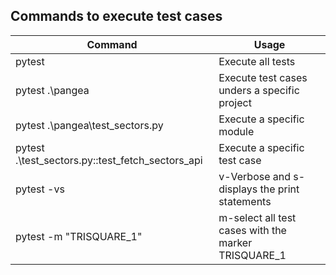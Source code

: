 ## Commands to execute test cases
| Command | Usage |
| ------ | ------ |
| pytest | Execute all tests |
| pytest .\pangea | Execute test cases unders a specific project |
| pytest .\pangea\test_sectors.py | Execute a specific module |
| pytest .\test_sectors.py::test_fetch_sectors_api | Execute a specific test case |
| pytest -vs | v-Verbose and s-displays the print statements  |
| pytest -m "TRISQUARE_1" | m-select all test cases with the marker TRISQUARE_1 |
